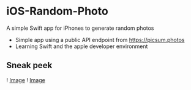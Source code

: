 # iOS-Random-Photo
A simple Swift app for iPhones to generate random photos

- Simple app using a public API endpoint from https://picsum.photos
- Learning Swift and the apple developer environment 

## Sneak peek
! [Image](https://imgur.com/a/GuWSUiH)
! [Image](https://imgur.com/M4fSXtE)
